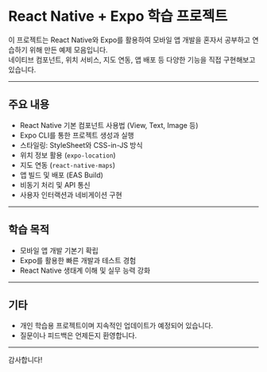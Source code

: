# React Native + Expo 학습 프로젝트

이 프로젝트는 React Native와 Expo를 활용하여 모바일 앱 개발을 혼자서 공부하고 연습하기 위해 만든 예제 모음입니다.  
네이티브 컴포넌트, 위치 서비스, 지도 연동, 앱 배포 등 다양한 기능을 직접 구현해보고 있습니다.

---

## 주요 내용

- React Native 기본 컴포넌트 사용법 (View, Text, Image 등)  
- Expo CLI를 통한 프로젝트 생성과 실행  
- 스타일링: StyleSheet와 CSS-in-JS 방식  
- 위치 정보 활용 (`expo-location`)  
- 지도 연동 (`react-native-maps`)  
- 앱 빌드 및 배포 (EAS Build)  
- 비동기 처리 및 API 통신  
- 사용자 인터랙션과 네비게이션 구현

---

## 학습 목적

- 모바일 앱 개발 기본기 확립  
- Expo를 활용한 빠른 개발과 테스트 경험  
- React Native 생태계 이해 및 실무 능력 강화

---

## 기타

- 개인 학습용 프로젝트이며 지속적인 업데이트가 예정되어 있습니다.  
- 질문이나 피드백은 언제든지 환영합니다.

---

감사합니다!
